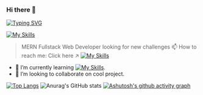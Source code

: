 ### Hi there :wave:
[![Typing SVG](https://readme-typing-svg.herokuapp.com/?lines=I'm+Orhan;Junior+Fullstack+Developer.&size=25)](https://git.io/typing-svg)

[![My Skills](https://skillicons.dev/icons?i=html,css,sass,js,react,nodejs,mongodb,git,github,solidity)](https://skillicons.dev) 

> MERN Fullstack Web Developer looking for new challenges 📫 How to reach me: Click here :arrow_upper_right: [![My Skills](https://skillicons.dev/icons?i=linkedin)](https://www.linkedin.com/in/orhan-kadirov/)

- 🌱 I’m currently learning [![My Skills](https://skillicons.dev/icons?i=redux&perline=3)](https://skillicons.dev).
- 👯 I’m looking to collaborate on cool project.

[![Top Langs](https://github-readme-stats.vercel.app/api/top-langs/?username=OrhanKadirov&layout=compact)](https://github.com/anuraghazra/github-readme-stats) ![Anurag's GitHub stats](https://github-readme-stats.vercel.app/api?username=OrhanKadirov&show_icons=true&theme=highcontrast) [![Ashutosh's github activity graph](https://activity-graph.herokuapp.com/graph?username=OrhanKadirov&bg_color=cccccc&color=19204d&line=24292e&point=24292e&area=true&hide_border=true)](https://github.com/OrhanKadirov/github-readme-activity-graph)

<!--
**OrhanKadirov/OrhanKadirov** is a ✨ _special_ ✨ repository because its `README.md` (this file) appears on your GitHub profile.

Here are some ideas to get you started:

- 🔭 I’m currently working on ...
- 🌱 I’m currently learning ...
- 👯 I’m looking to collaborate on ...
- 🤔 I’m looking for help with ...
- 💬 Ask me about ...
- 📫 How to reach me: ...
- 😄 Pronouns: ...
- ⚡ Fun fact: ...
-->

